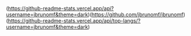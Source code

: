 (https://github-readme-stats.vercel.app/api?username=jbrunomf&theme=dark)(https://github.com/jbrunomf/jbrunomf) (https://github-readme-stats.vercel.app/api/top-langs/?username=jbrunomf&theme=dark)
